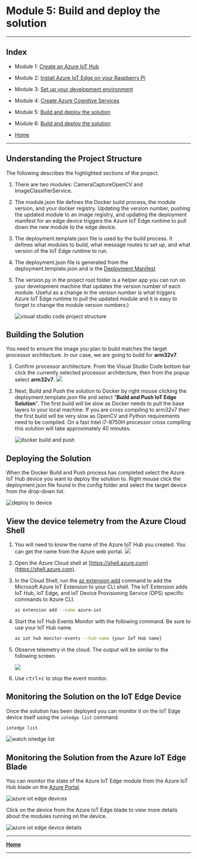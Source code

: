 # Module 5: Build and deploy the solution

---

## Index

* Module 1: [Create an Azure IoT Hub](../module_1_create_iot_hub/README.md)
* Module 2: [Install Azure IoT Edge on your Raspberry Pi](../module_2_install_azure_iot_edge/README.md)
* Module 3: [Set up your development environment](../module_3_set_up_computer/README.md)
* Module 4: [Create Azure Cognitive Services](../module_4_create_azure_resources/README.md)
* Module 5: [Build and deploy the solution](../module_5_building_the_solution/README.md)
* Module 6: [Build and deploy the solution](../module_6_camera_settings/README.md)

* [Home](../../README.md)

---

## Understanding the Project Structure

The following describes the highlighted sections of the project.

1. There are two modules: CameraCaptureOpenCV and ImageClassifierService.

2. The module.json file defines the Docker build process, the module version, and your docker registry. Updating the version number, pushing the updated module to an image registry, and updating the deployment manifest for an edge device triggers the Azure IoT Edge runtime to pull down the new module to the edge device.

3. The deployment.template.json file is used by the build process. It defines what modules to build, what message routes to set up, and what version of the IoT Edge runtime to run.

4. The deployment.json file is generated from the deployment.template.json and is the [Deployment Manifest](https://docs.microsoft.com/en-us/azure/iot-edge/module-composition/?WT.mc_id=julyot-tir-dglover)

5. The version.py in the project root folder is a helper app you can run on your development machine that updates the version number of each module. Useful as a change in the version number is what triggers Azure IoT Edge runtime to pull the updated module and it is easy to forget to change the module version numbers:)

    ![visual studio code project structure](../resources/visual-studio-code-open-project.png)  

## Building the Solution

You need to ensure the image you plan to build matches the target processor architecture. In our case, we are going to build for **arm32v7**.

1. Confirm processor architecture.
    From the Visual Studio Code bottom bar click the currently selected processor architecture, then from the popup select **arm32v7**.
    ![](../resources/select-processor-architecture.png)

6. Next, Build and Push the solution to Docker by right mouse clicking the deployment.template.json file and select "**Build and Push IoT Edge Solution**". The first build will be slow as Docker needs to pull the base layers to your local machine. If you are cross compiling to arm32v7 then the first build will be very slow as OpenCV and Python requirements need to be compiled. On a fast Intel i7-8750H processor cross compiling this solution will take approximately 40 minutes.

    ![docker build and push](../resources/solution-build-push-docker.png)

## Deploying the Solution

When the Docker Build and Push process has completed select the Azure IoT Hub device you want to deploy the solution to. Right mouse click the deployment.json file found in the config folder and select the target device from the drop-down list.

   ![deploy to device](../resources/deploy-to-device.png)

## View the device telemetry from the Azure Cloud Shell

1. You will need to know the name of the Azure IoT Hub you created. You can get the name from the Azure web portal.
    ![](resources/azure-iot-resources.png)
2. Open the Azure Cloud shell at [https://shell.azure.com](https://shell.azure.com).
3. In the Cloud Shell, run the [az extension add](https://docs.microsoft.com/cli/azure/extension?view=azure-cli-latest&WT.mc_id=julyot-tir-dglover) command to add the Microsoft Azure IoT Extension to your CLI shell. The IoT Extension adds IoT Hub, IoT Edge, and IoT Device Provisioning Service (DPS) specific commands to Azure CLI.

    ```bash
    az extension add --name azure-iot
    ```

4. Start the IoT Hub Events Monitor with the following command. Be sure to use your IoT Hub name.

    ```bash
    az iot hub monitor-events --hub-name {your IoT Hub name}
    ```

5. Observe telemetry in the cloud. The output will be similar to the following screen.

    ![](resources/iot-hub-monitor-events.png)

6. Use <kbd>ctrl+c</kbd> to stop the event monitor.

## Monitoring the Solution on the IoT Edge Device

Once the solution has been deployed you can monitor it on the IoT Edge device itself using the ```iotedge list``` command.

```bash
iotedge list
```

  ![watch iotedge list](../resources/iotedge-list.png)

## Monitoring the Solution from the Azure IoT Edge Blade

You can monitor the state of the Azure IoT Edge module from the Azure IoT Hub blade on the [Azure Portal](http://portal.azure.com).

   ![azure iot edge devices](../resources/azure-iotedge-monitoring.png)

   Click on the device from the Azure IoT Edge blade to view more details about the modules  running on the device.

   ![azure iot edge device details](../resources/azure-portal-iotedge-device-details.png)

---

**[Home](../../README.md)**

---
